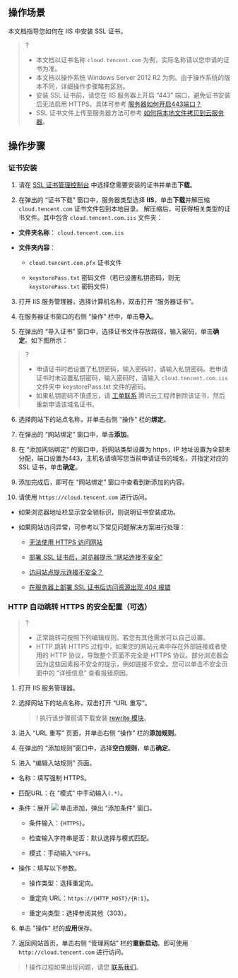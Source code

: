 ## 操作场景

本文档指导您如何在 IIS 中安装 SSL 证书。

>?
> 
> - 本文档以证书名称 `cloud.tencent.com` 为例，实际名称请以您申请的证书为准。
> - 本文档以操作系统 Windows Server 2012 R2 为例。由于操作系统的版本不同，详细操作步骤略有区别。
> - 安装 SSL 证书前，请您在 IIS 服务器上开启 “443” 端口，避免证书安装后无法启用 HTTPS。具体可参考 [服务器如何开启443端口？](https://intl.cloud.tencent.com/document/product/1007/36738)
> - SSL 证书文件上传至服务器方法可参考 [如何将本地文件拷贝到云服务器](https://intl.cloud.tencent.com/document/product/213/34821)。


## 操作步骤

### 证书安装
1. 请在 [SSL 证书管理控制台](https://console.cloud.tencent.com/ssl) 中选择您需要安装的证书并单击**下载**。

2. 在弹出的 “证书下载” 窗口中，服务器类型选择 **IIS**，单击**下载**并解压缩 `cloud.tencent.com` 证书文件包到本地目录。
解压缩后，可获得相关类型的证书文件。其中包含 `cloud.tencent.com.iis` 文件夹：

  - **文件夹名称**： `cloud.tencent.com.iis`

  - **文件夹内容**：

    - `cloud.tencent.com.pfx` 证书文件

    - `keystorePass.txt` 密码文件（若已设置私钥密码，则无 `keystorePass.txt` 密码文件）

3. 打开 IIS 服务管理器，选择计算机名称，双击打开 “服务器证书”。

4. 在服务器证书窗口的右侧 “操作” 栏中，单击**导入**。

5. 在弹出的 “导入证书” 窗口中，选择证书文件存放路径，输入密码，单击**确定**。如下图所示：
   
>?
>   - 申请证书时若设置了私钥密码，输入密码时，请输入私钥密码。若申请证书时未设置私钥密码，输入密码时，请输入 `cloud.tencent.com.iis` 文件夹中 keystorePass.txt 文件的密码。
>   - 如果私钥密码不慎遗忘，请 [工单联系](https://console.cloud.tencent.com/workorder/category) 腾讯云工程师删除该证书，然后重新申请该域名证书。

  

6. 选择网站下的站点名称，并单击右侧 “操作” 栏的**绑定**。

7. 在弹出的 “网站绑定” 窗口中，单击**添加**。

8. 在 “添加网站绑定” 的窗口中，将网站类型设置为 https，IP 地址设置为全部未分配，端口设置为443，主机名请填写您当前申请证书的域名，并指定对应的 SSL 证书，单击**确定**。

9. 添加完成后，即可在 “网站绑定” 窗口中查看到新添加的内容。

10. 请使用 `https://cloud.tencent.com` 进行访问。

- 如果浏览器地址栏显示安全锁标识，则说明证书安装成功。
- 如果网站访问异常，可参考以下常见问题解决方案进行处理：

    - [无法使用 HTTPS 访问网站](https://intl.cloud.tencent.com/document/product/1007/39821)

    - [部署 SSL 证书后，浏览器提示 “网站连接不安全”](https://intl.cloud.tencent.com/document/product/1007/40674)

    - [访问站点提示连接不安全？](https://intl.cloud.tencent.com/document/product/1007/30184)


    - [在服务器上部署 SSL 证书后访问资源出现 404 报错](https://intl.cloud.tencent.com/document/product/1007/39820)


### HTTP 自动跳转 HTTPS 的安全配置（可选）

>?
> 
> - 正常跳转可按照下列编辑规则。若您有其他需求可以自己设置。
> - HTTP 跳转 HTTPS 过程中，如果您的网站元素中存在外部链接或者使用的 HTTP 协议，导致整个页面不完全是 HTTPS 协议。部分浏览器会因为这些因素报不安全的提示，例如链接不安全。您可以单击不安全页面中的 “详细信息” 查看报错原因。

1. 打开 IIS 服务管理器。

2. 选择网站下的站点名称，双击打开 “URL 重写”。
   

   >!
   > 执行该步骤前请下载安装 [rewrite 模块](https://www.iis.net/downloads/microsoft/url-rewrite)。
   > 


3. 进入 “URL 重写” 页面，并单击右侧 “操作” 栏的**添加规则**。

4. 在弹出的 “添加规则”窗口中，选择**空白规则**，单击**确定**。

5. 进入 “编辑入站规则” 页面。
  - 名称：填写强制 HTTPS。

  - 匹配URL：在 “模式” 中手动输入`(.*)`。

  - 条件：展开 ![](https://qcloudimg.tencent-cloud.cn/image/document/ef5b891415dd9085bcbe6e0c83dcb089.png) 单击添加，弹出 “添加条件” 窗口。

    - 条件输入：`{HTTPS}`。

    - 检查输入字符串是否：默认选择与模式匹配。

    - 模式：手动输入`^OFF$`。

  - 操作：填写以下参数。

    - 操作类型：选择重定向。

    - 重定向 URL：`https://{HTTP_HOST}/{R:1}`。

    - 重定向类型：选择参阅其他（303）。

6. 单击 "操作" 栏的**应用**保存。

7. 返回网站首页，单击右侧 “管理网站” 栏的**重新启动**。即可使用 `http://cloud.tencent.com` 进行访问。
   

>!
> 操作过程如果出现问题，请您 [联系我们](https://intl.cloud.tencent.com/document/product/1007/30951)。 
